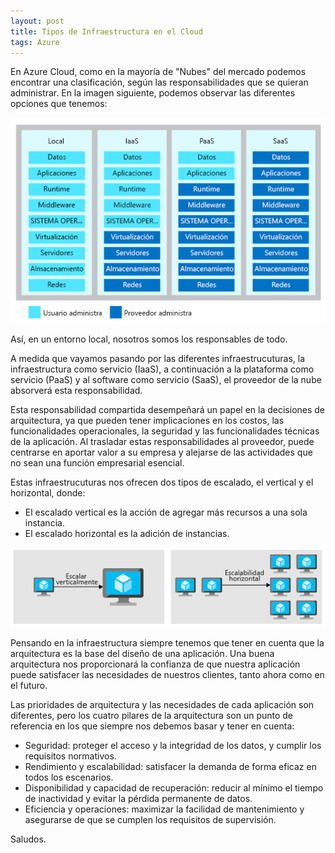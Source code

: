 ```yaml
---
layout: post
title: Tipos de Infraestructura en el Cloud
tags: Azure
---
```


En Azure Cloud, como en la mayoría de "Nubes" del mercado podemos encontrar una clasificación, según las responsabilidades que se quieran administrar. En la imagen siguiente, podemos observar las diferentes opciones que tenemos:

![Infraestructura](/img/tiposinfraestructuracloud/iaaspaassaas.png "iaaspaassaas")

Así, en un entorno local, nosotros somos los responsables de todo. 

A medida que vayamos pasando por las diferentes infraestrucuturas, la infraestructura como servicio (IaaS), a continuación a la plataforma como servicio (PaaS) y al software como servicio (SaaS), el proveedor de la nube absorverá esta responsabilidad. 

Esta responsabilidad compartida desempeñará un papel en la decisiones de arquitectura, ya que pueden tener implicaciones en los costos, las funcionalidades operacionales, la seguridad y las funcionalidades técnicas de la aplicación. Al trasladar estas responsabilidades al proveedor, puede centrarse en aportar valor a su empresa y alejarse de las actividades que no sean una función empresarial esencial.

Estas infraestrucuturas nos ofrecen dos tipos de escalado, el vertical y el horizontal, donde:
   - El escalado vertical es la acción de agregar más recursos a una sola instancia.
   - El escalado horizontal es la adición de instancias.

![TiposEscalado](/img/tiposinfraestructuracloud/escalado.png "escalado")

Pensando en la infraestructura siempre tenemos que tener en cuenta que la arquitectura es la base del diseño de una aplicación. Una buena arquitectura nos proporcionará la confianza de que nuestra aplicación puede satisfacer las necesidades de nuestros clientes, tanto ahora como en el futuro.

Las prioridades de arquitectura y las necesidades de cada aplicación son diferentes, pero los cuatro pilares de la arquitectura son un punto de referencia en los que siempre nos debemos basar y tener en cuenta:

- Seguridad: proteger el acceso y la integridad de los datos, y cumplir los requisitos normativos.
- Rendimiento y escalabilidad: satisfacer la demanda de forma eficaz en todos los escenarios.
- Disponibilidad y capacidad de recuperación: reducir al mínimo el tiempo de inactividad y evitar la pérdida permanente de datos.
- Eficiencia y operaciones: maximizar la facilidad de mantenimiento y asegurarse de que se cumplen los requisitos de supervisión.

Saludos.

